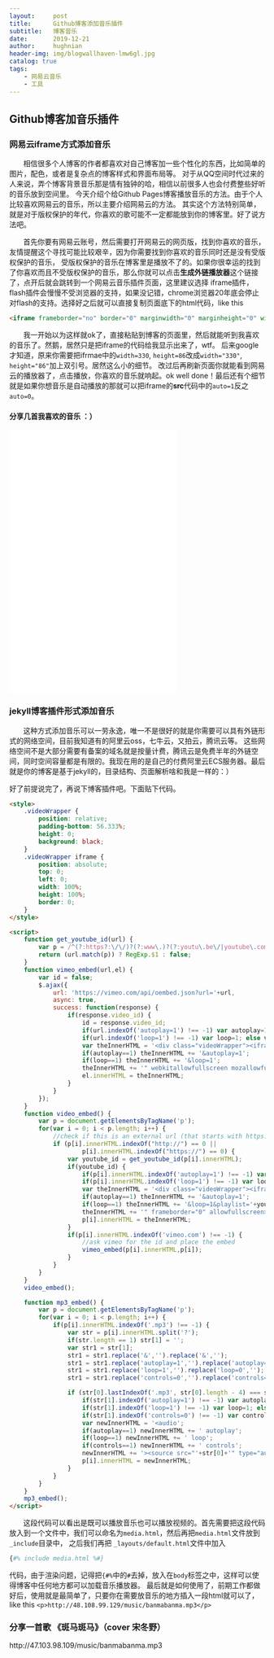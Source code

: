 ```yaml
---
layout:     post   				    
title:      Github博客添加音乐插件 
subtitle:   博客音乐
date:       2019-12-21				
author:     hughnian				
header-img: img/blogwallhaven-lmw6gl.jpg
catalog: true 						
tags:							
    - 网易云音乐
    - 工具
---
```


## Github博客加音乐插件

### 网易云iframe方式添加音乐
&nbsp;&nbsp;&nbsp;&nbsp;&nbsp;&nbsp;&nbsp;相信很多个人博客的作者都喜欢对自己博客加一些个性化的东西，比如简单的图片，配色，或者是复杂点的博客样式和界面布局等。
对于从QQ空间时代过来的人来说，弄个博客背景音乐那是情有独钟的哈，相信以前很多人也会付费整些好听的音乐放到空间里。
今天介绍个给Github Pages博客播放音乐的方法。由于个人比较喜欢网易云的音乐，所以主要介绍网易云的方法。
其实这个方法特别简单，就是对于版权保护的年代，你喜欢的歌可能不一定都能放到你的博客里。好了说方法吧。

&nbsp;&nbsp;&nbsp;&nbsp;&nbsp;&nbsp;&nbsp;首先你要有网易云账号，然后需要打开网易云的网页版，找到你喜欢的音乐，友情提醒这个寻找可能比较艰辛，因为你需要找到你喜欢的音乐同时还是没有受版权保护的音乐，
受版权保护的音乐在博客里是播放不了的。如果你很幸运的找到了你喜欢而且不受版权保护的音乐，那么你就可以点击**生成外链播放器**这个链接了，点开后就会跳转到一个网易云音乐插件页面，这里建议选择
iframe插件，flash插件会慢慢不受浏览器的支持，如果没记错，chrome浏览器20年底会停止对flash的支持。选择好之后就可以直接复制页面底下的html代码，like this
```html
<iframe frameborder="no" border="0" marginwidth="0" marginheight="0" width=330 height=86 src="//music.163.com/outchain/player?type=2&id=1383271884&auto=1&height=66"></iframe>

```

&nbsp;&nbsp;&nbsp;&nbsp;&nbsp;&nbsp;&nbsp;我一开始以为这样就ok了，直接粘贴到博客的页面里，然后就能听到我喜欢的音乐了。然鹅，居然只是把iframe的代码给我显示出来了，wtf。
后来google才知道，原来你需要把ifrmae中的`width=330`, `height=86`改成`width="330"`, `height="86"`加上双引号。居然这么小的细节。
改过后再刷新页面你就能看到网易云的播放器了，点击播放，你喜欢的音乐就响起。ok well done！最后还有个细节就是如果你想音乐是自动播放的那就可以把iframe的**src**代码中的`auto=1`反之`auto=0`。

#### 分享几首我喜欢的音乐 ：）

<iframe frameborder="no" border="0" marginwidth="0" marginheight="0" width="330" height="86" src="//music.163.com/outchain/player?type=2&id=574016293&auto=0&height=66"></iframe>
<iframe frameborder="no" border="0" marginwidth="0" marginheight="0" width="330" height="86" src="//music.163.com/outchain/player?type=2&id=1332569293&auto=0&height=66"></iframe>
<iframe frameborder="no" border="0" marginwidth="0" marginheight="0" width="330" height="86" src="//music.163.com/outchain/player?type=2&id=1314010312&auto=0&height=66"></iframe>
<iframe frameborder="no" border="0" marginwidth="0" marginheight="0" width="330" height="86" src="//music.163.com/outchain/player?type=2&id=430297530&auto=0&height=66"></iframe>
<iframe frameborder="no" border="0" marginwidth="0" marginheight="0" width="330" height="86" src="//music.163.com/outchain/player?type=2&id=489079672&auto=0&height=66"></iframe>
<iframe frameborder="no" border="0" marginwidth="0" marginheight="0" width="330" height="86" src="//music.163.com/outchain/player?type=2&id=1383271884&auto=0&height=66"></iframe>

### jekyll博客插件形式添加音乐

&nbsp;&nbsp;&nbsp;&nbsp;&nbsp;&nbsp;&nbsp;这种方式添加音乐可以一劳永逸，唯一不是很好的就是你需要可以具有外链形式的网络空间，目前我知道有的阿里云oss，七牛云，又拍云，腾讯云等。
这些网络空间不是大部分需要有备案的域名就是按量计费，腾讯云是免费半年的外链空间，同时空间容量都是有限的。我现在用的是自己的付费阿里云ECS服务器。最后就是你的博客是基于jekyll的，目录结构、页面解析啥和我是一样的：）

好了前提说完了，再说下博客插件吧。下面贴下代码。
```html
<style>
    .videoWrapper {
        position: relative;
        padding-bottom: 56.333%;
        height: 0;
        background: black;
    }
    .videoWrapper iframe {
        position: absolute;
        top: 0;
        left: 0;
        width: 100%;
        height: 100%;
        border: 0;
    }
</style>

<script>
    function get_youtube_id(url) {
        var p = /^(?:https?:\/\/)?(?:www\.)?(?:youtu\.be\/|youtube\.com\/(?:embed\/|v\/|watch\?v=|watch\?.+&v=))((\w|-){11})(?:\S+)?$/;
        return (url.match(p)) ? RegExp.$1 : false;
    }
    function vimeo_embed(url,el) {
        var id = false;
        $.ajax({
            url: 'https://vimeo.com/api/oembed.json?url='+url,
            async: true,
            success: function(response) {
                if(response.video_id) {
                    id = response.video_id;
                    if(url.indexOf('autoplay=1') !== -1) var autoplay=1; else var autoplay=0;
                    if(url.indexOf('loop=1') !== -1) var loop=1; else var loop=0;
                    var theInnerHTML = '<div class="videoWrapper"><iframe src="https://player.vimeo.com/video/'+id+'/?byline=0&title=0&portrait=0';
                    if(autoplay==1) theInnerHTML += '&autoplay=1';
                    if(loop==1) theInnerHTML += '&loop=1';
                    theInnerHTML += '" webkitallowfullscreen mozallowfullscreen allowfullscreen></iframe></div>';
                    el.innerHTML = theInnerHTML;
                }
            }
        });
    }
    function video_embed() {
        var p = document.getElementsByTagName('p');
        for(var i = 0; i < p.length; i++) {
            //check if this is an external url (that starts with https:// or http://
            if (p[i].innerHTML.indexOf("http://") == 0 ||
                    p[i].innerHTML.indexOf("https://") == 0) {
                var youtube_id = get_youtube_id(p[i].innerHTML);
                if(youtube_id) {
                    if(p[i].innerHTML.indexOf('autoplay=1') !== -1) var autoplay=1; else var autoplay=0;
                    if(p[i].innerHTML.indexOf('loop=1') !== -1) var loop=1; else var loop=0;
                    var theInnerHTML = '<div class="videoWrapper"><iframe width="720" height="420" src="https://www.youtube.com/embed/' + youtube_id + '?rel=0&showinfo=0';
                    if(autoplay==1) theInnerHTML += '&autoplay=1';
                    if(loop==1) theInnerHTML += '&loop=1&playlist='+youtube_id+'&version=3';
                    theInnerHTML += '" frameborder="0" allowfullscreen></iframe></div>';
                    p[i].innerHTML = theInnerHTML;
                }
                if(p[i].innerHTML.indexOf('vimeo.com') !== -1) {
                    //ask vimeo for the id and place the embed
                    vimeo_embed(p[i].innerHTML,p[i]);
                }
            }
        }
    }
    video_embed();

    function mp3_embed() {
        var p = document.getElementsByTagName('p');
        for(var i = 0; i < p.length; i++) {
            if(p[i].innerHTML.indexOf('.mp3') !== -1) {
                var str = p[i].innerHTML.split('?');
                if(str.length == 1) str[1] = '';
                var str1 = str[1];
                str1 = str1.replace('&','').replace('&','');
                str1 = str1.replace('autoplay=1','').replace('autoplay=0','');
                str1 = str1.replace('loop=1','').replace('loop=0','');
                str1 = str1.replace('controls=0','').replace('controls=1','');

                if (str[0].lastIndexOf('.mp3', str[0].length - 4) === str[0].length - 4 && str1.length == 0) {
                    if(str[1].indexOf('autoplay=1') !== -1) var autoplay=1; else var autoplay=0;
                    if(str[1].indexOf('loop=1') !== -1) var loop=1; else var loop=0;
                    if(str[1].indexOf('controls=0') !== -1) var controls=0; else var controls=1;
                    var newInnerHTML = '<audio';
                    if(autoplay==1) newInnerHTML += ' autoplay';
                    if(loop==1) newInnerHTML += ' loop';
                    if(controls==1) newInnerHTML += ' controls';
                    newInnerHTML += '><source src="'+str[0]+'" type="audio/mpeg">Your browser does not support the audio element.</audio>';
                    p[i].innerHTML = newInnerHTML;
                }
            }
        }
    }
    mp3_embed();
</script>

```

&nbsp;&nbsp;&nbsp;&nbsp;&nbsp;&nbsp;&nbsp;这段代码可以看出是既可以播放音乐也可以播放视频的。首先需要把这段代码放入到一个文件中，我们可以命名为`media.html`，然后再把`media.html`文件放到`_include`目录中，
之后我们再把 `_layouts/default.html`文件中加入
```php
{#% include media.html %#}
```
代码，由于渲染问题，记得把`{#%`中的`#`去掉，放入在`body`标签之中，这样可以使得博客中任何地方都可以加载音乐播放器。
最后就是如何使用了，前期工作都做好后，使用就是最简单了，只要你在需要放音乐的地方插入一段html就可以了，like this `<p>http://48.108.99.129/music/banmabanma.mp3</p>`

### 分享一首歌 《斑马斑马》（cover 宋冬野）
<p>http://47.103.98.109/music/banmabanma.mp3</p>